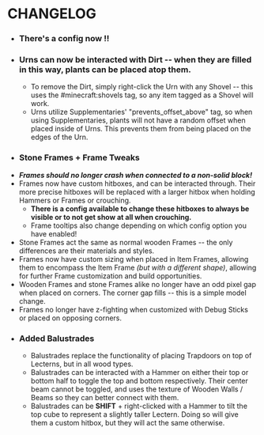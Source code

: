 # CHANGELOG
- ### There's a config now !!
- ### Urns can now be interacted with Dirt -- when they are filled in this way, plants can be placed atop them.
  - To remove the Dirt, simply right-click the Urn with any Shovel -- this uses the #minecraft:shovels tag, so any item tagged as a Shovel will work. 
  - Urns utilize Supplementaries' "prevents_offset_above" tag, so when using Supplementaries, plants will not have a random offset when placed inside of Urns. This prevents them from being placed on the edges of the Urn.
- ### Stone Frames + Frame Tweaks
 - ***Frames should no longer crash when connected to a non-solid block!***
  - Frames now have custom hitboxes, and can be interacted through. Their more precise hitboxes will be replaced with a larger hitbox when holding Hammers or Frames or crouching. 
    - **There is a config available to change these hitboxes to always be visible or to not get show at all when crouching.**
    - Frame tooltips also change depending on which config option you have enabled!
  - Stone Frames act the same as normal wooden Frames -- the only differences are their materials and styles.
  - Frames now have custom sizing when placed in Item Frames, allowing them to encompass the Item Frame _(but with a different shape)_, allowing for further Frame customization and build opportunities.
  - Wooden Frames and stone Frames alike no longer have an odd pixel gap when placed on corners. The corner gap fills -- this is a simple model change.
  - Frames no longer have z-fighting when customized with Debug Sticks or placed on opposing corners.
- ### Added Balustrades
  - Balustrades replace the functionality of placing Trapdoors on top of Lecterns, but in all wood types.
  - Balustrades can be interacted with a Hammer on either their top or bottom half to toggle the top and bottom respectively. Their center beam cannot be toggled, and uses the texture of Wooden Walls / Beams so they can better connect with them.
  - Balustrades can be **SHIFT** + right-clicked with a Hammer to tilt the top cube to represent a slightly taller Lectern. Doing so will give them a custom hitbox, but they will act the same otherwise.